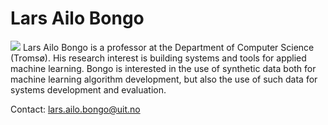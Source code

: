# Lars Ailo Bongo

<img src="https://ca.slack-edge.com/T1QTVQ5BL-U1X0LNLRL-d6cb3c816ad0-512">
Lars Ailo Bongo is a professor at the Department of Computer Science (Tromsø). His research interest is building systems and tools for applied machine learning. Bongo is interested in the use of synthetic data both for machine learning algorithm development, but also the use of such data for systems development and evaluation.

Contact: <lars.ailo.bongo@uit.no>